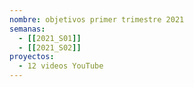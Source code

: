 ```yaml
---
nombre: objetivos primer trimestre 2021
semanas:
  - [[2021_S01]]
  - [[2021_S02]]
proyectos:
  - 12 videos YouTube
---
```

